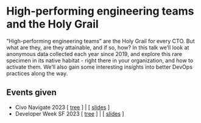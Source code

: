 # High-performing engineering teams and the Holy Grail

"High-performing engineering teams” are the Holy Grail for every CTO. But what are they, are they attainable, and if so, how? In this talk we’ll look at anonymous data collected each year since 2019, and explore this rare specimen in its native habitat - right there in your organization, and how to activate them. We’ll also gain some interesting insights into better DevOps practices along the way.

## Events given
- Civo Navigate 2023 [ [tree](https://github.com/jerdog/talk-highperformingteams/tree/civo-navigate-2023) ] | [ [slides](https://speaking.jmeiss.me/a1hTGq/high-performing-engineering-teams-and-the-holy-grail) ]
- Developer Week SF 2023 [ [tree](https://github.com/jerdog/talk-highperformingteams/tree/devweek2023-sf) ] | [ [slides](https://speaking.jmeiss.me/LCJhs6/high-performing-engineering-teams-and-the-holy-grail) ]
